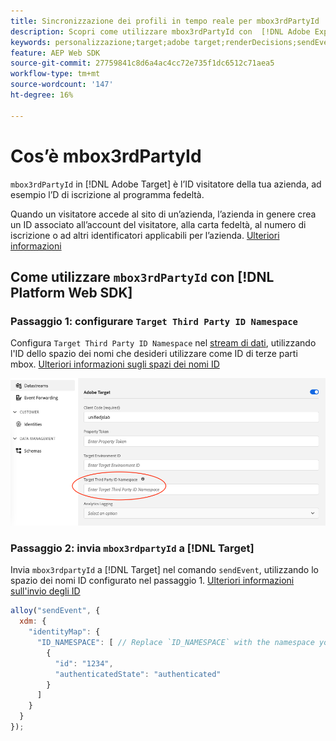```yaml
---
title: Sincronizzazione dei profili in tempo reale per mbox3rdPartyId
description: Scopri come utilizzare mbox3rdPartyId con  [!DNL Adobe Experience Platform Web SDK].
keywords: personalizzazione;target;adobe target;renderDecisions;sendEvent;mbox3rdPartyId;
feature: AEP Web SDK
source-git-commit: 27759841c8d6a4ac4cc72e735f1dc6512c71aea5
workflow-type: tm+mt
source-wordcount: '147'
ht-degree: 16%

---
```


# Cos’è mbox3rdPartyId

`mbox3rdPartyId` in [!DNL Adobe Target] è l’ID visitatore della tua azienda, ad esempio l’D di iscrizione al programma fedeltà.

Quando un visitatore accede al sito di un’azienda, l’azienda in genere crea un ID associato all’account del visitatore, alla carta fedeltà, al numero di iscrizione o ad altri identificatori applicabili per l’azienda. [Ulteriori informazioni](https://experienceleague.adobe.com/docs/target/using/audiences/visitor-profiles/3rd-party-id.html#)

## Come utilizzare `mbox3rdPartyId` con [!DNL Platform Web SDK]

### Passaggio 1: configurare `Target Third Party ID Namespace`

Configura `Target Third Party ID Namespace` nel [stream di dati](https://experienceleague.adobe.com/en/docs/experience-platform/datastreams/overview), utilizzando l&#39;ID dello spazio dei nomi che desideri utilizzare come ID di terze parti mbox. [Ulteriori informazioni sugli spazi dei nomi ID](https://experienceleague.adobe.com/docs/experience-platform/identity/namespaces.html)

![Interfaccia utente di Experience Platform con il campo spazio dei nomi dell&#39;ID di terze parti di Target.](/help/dev/implement/client-side/aep-web-sdk/assets/mbox3rdpartyid.png)

### Passaggio 2: invia `mbox3rdpartyId` a [!DNL Target]

Invia `mbox3rdpartyId` a [!DNL Target] nel comando `sendEvent`, utilizzando lo spazio dei nomi ID configurato nel passaggio 1.
[Ulteriori informazioni sull&#39;invio degli ID](../../identity/overview.md#syncing-identities)

```javascript
alloy("sendEvent", {
  xdm: {
    "identityMap": {
      "ID_NAMESPACE": [ // Replace `ID_NAMESPACE` with the namespace you have configured in Step 1.
        {
          "id": "1234",
          "authenticatedState": "authenticated"
        }
      ]
    }
  }
});
```
